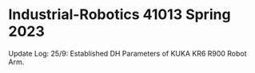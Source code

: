# Industrial-Robotics 41013 Spring 2023
Update Log:
25/9: Established DH Parameters of KUKA KR6 R900 Robot Arm.
